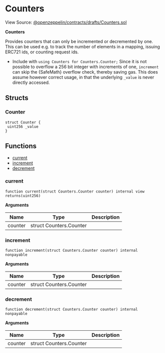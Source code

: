 # Counters

View Source: [@openzeppelin/contracts/drafts/Counters.sol](https://github.com/Dapp-Wizards/Avastars-Contracts/blob/master/@openzeppelin/contracts/drafts/Counters.sol)

**Counters** 

Provides counters that can only be incremented or decremented by one. This can be used e.g. to track the number
of elements in a mapping, issuing ERC721 ids, or counting request ids.
 * Include with `using Counters for Counters.Counter;`
Since it is not possible to overflow a 256 bit integer with increments of one, `increment` can skip the {SafeMath}
overflow check, thereby saving gas. This does assume however correct usage, in that the underlying `_value` is never
directly accessed.

## Structs
### Counter

```solidity
struct Counter {
 uint256 _value
}
```

## **Functions**

- [current](#current)
- [increment](#increment)
- [decrement](#decrement)

### current

```solidity
function current(struct Counters.Counter counter) internal view
returns(uint256)
```

**Arguments**

| Name        | Type           | Description  |
| ------------- |------------- | -----|
| counter | struct Counters.Counter |  | 

### increment

```solidity
function increment(struct Counters.Counter counter) internal nonpayable
```

**Arguments**

| Name        | Type           | Description  |
| ------------- |------------- | -----|
| counter | struct Counters.Counter |  | 

### decrement

```solidity
function decrement(struct Counters.Counter counter) internal nonpayable
```

**Arguments**

| Name        | Type           | Description  |
| ------------- |------------- | -----|
| counter | struct Counters.Counter |  | 

